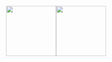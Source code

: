 <img align="" height="137px" src="https://github-readme-stats.vercel.app/api?username=Lucid1ty&hide_title=true&hide_border=true&show_icons=true&include_all_commits=true&line_height=21&bg_color=0,EC6C6C,FFD479,FFFC79,73FA79&theme=graywhite&locale=cn" /><img align="" height="137px" src="https://github-readme-stats.vercel.app/api/top-langs/?username=Lucid1ty&hide_title=true&hide_border=true&layout=compact&bg_color=0,73FA79,73FDFF,D783FF&theme=graywhite&locale=cn" />

